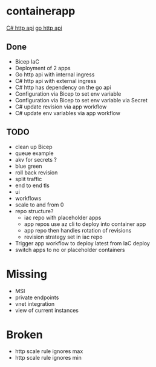 # containerapp

[C# http api](https://github.com/jimpaine/chain-csharp)
[go http api](https://github.com/jimpaine/chain-go)

## Done

- Bicep IaC
- Deployment of 2 apps
- Go http api with internal ingress
- C# http api with external ingress
- C# http has dependency on the go api
- Configuration via Bicep to set env variable
- Configuration via Bicep to set env variable via Secret
- C# update revision via app workflow
- C# update env variables via app workflow

## TODO
- clean up Bicep
- queue example
- akv for secrets ?
- blue green
- roll back revision
- split traffic
- end to end tls
- ui
- workflows
- scale to and from 0
- repo structure?
    - iac repo with placeholder apps
    - app repos use az cli to deploy into container app
    - app repo then handles rotation of revisions
    - revision strategy set in iac repo
- Trigger app workflow to deploy latest from IaC deploy
- switch apps to no or placeholder containers

# Missing
- MSI
- private endpoints
- vnet integration
- view of current instances

# Broken
- http scale rule ignores max
- http scale rule ignores min